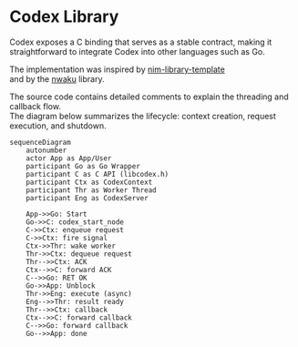 # Codex Library

Codex exposes a C binding that serves as a stable contract, making it straightforward to integrate Codex into other languages such as Go.

The implementation was inspired by [nim-library-template](https://github.com/logos-co/nim-library-template)  
and by the [nwaku](https://github.com/waku-org/nwaku/tree/master/library) library.

The source code contains detailed comments to explain the threading and callback flow.  
The diagram below summarizes the lifecycle: context creation, request execution, and shutdown.

```mermaid
sequenceDiagram
    autonumber
    actor App as App/User
    participant Go as Go Wrapper
    participant C as C API (libcodex.h)
    participant Ctx as CodexContext
    participant Thr as Worker Thread
    participant Eng as CodexServer

    App->>Go: Start
    Go->>C: codex_start_node
    C->>Ctx: enqueue request
    C->>Ctx: fire signal
    Ctx->>Thr: wake worker
    Thr->>Ctx: dequeue request
    Thr-->>Ctx: ACK
    Ctx-->>C: forward ACK
    C-->>Go: RET OK 
    Go->>App: Unblock
    Thr->>Eng: execute (async)
    Eng-->>Thr: result ready
    Thr-->>Ctx: callback
    Ctx-->>C: forward callback
    C-->>Go: forward callback
    Go-->>App: done
```